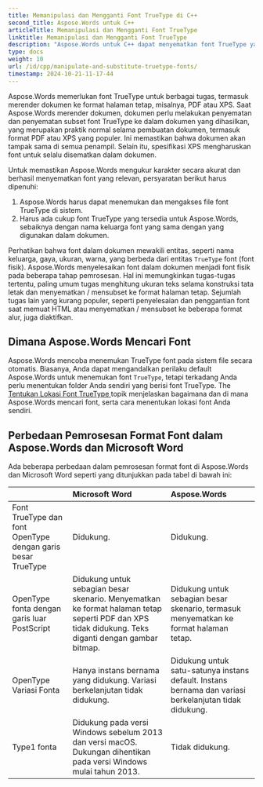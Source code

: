 ```yaml
---
title: Memanipulasi dan Mengganti Font TrueType di C++
second_title: Aspose.Words untuk C++
articleTitle: Memanipulasi dan Mengganti Font TrueType
linktitle: Memanipulasi dan Mengganti Font TrueType
description: "Aspose.Words untuk C++ dapat menyematkan font TrueType yang benar ke dalam dokumen yang dihasilkan untuk memastikannya ditampilkan secara akurat. Jika font atau karakter tertentu tidak tersedia, Aspose.Words mencari pengganti font yang sesuai atau menggunakan mekanisme fallback Font."
type: docs
weight: 10
url: /id/cpp/manipulate-and-substitute-truetype-fonts/
timestamp: 2024-10-21-11-17-44
---
```


Aspose.Words memerlukan font TrueType untuk berbagai tugas, termasuk merender dokumen ke format halaman tetap, misalnya, PDF atau XPS. Saat Aspose.Words merender dokumen, dokumen perlu melakukan penyematan dan penyematan subset font TrueType ke dalam dokumen yang dihasilkan, yang merupakan praktik normal selama pembuatan dokumen, termasuk format PDF atau XPS yang populer. Ini memastikan bahwa dokumen akan tampak sama di semua penampil. Selain itu, spesifikasi XPS mengharuskan font untuk selalu disematkan dalam dokumen.

Untuk memastikan Aspose.Words mengukur karakter secara akurat dan berhasil menyematkan font yang relevan, persyaratan berikut harus dipenuhi:

1. Aspose.Words harus dapat menemukan dan mengakses file font TrueType di sistem.
1. Harus ada cukup font TrueType yang tersedia untuk Aspose.Words, sebaiknya dengan nama keluarga font yang sama dengan yang digunakan dalam dokumen.

Perhatikan bahwa font dalam dokumen mewakili entitas, seperti nama keluarga, gaya, ukuran, warna, yang berbeda dari entitas `TrueType` font (font fisik). Aspose.Words menyelesaikan font dalam dokumen menjadi font fisik pada beberapa tahap pemrosesan. Hal ini memungkinkan tugas-tugas tertentu, paling umum tugas menghitung ukuran teks selama konstruksi tata letak dan menyematkan / mensubset ke format halaman tetap. Sejumlah tugas lain yang kurang populer, seperti penyelesaian dan penggantian font saat memuat HTML atau menyematkan / mensubset ke beberapa format alur, juga diaktifkan.

## Dimana Aspose.Words Mencari Font

Aspose.Words mencoba menemukan TrueType font pada sistem file secara otomatis. Biasanya, Anda dapat mengandalkan perilaku default Aspose.Words untuk menemukan font `TrueType`, tetapi terkadang Anda perlu menentukan folder Anda sendiri yang berisi font TrueType. The [Tentukan Lokasi Font TrueType ](/words/cpp/specify-truetype-fonts-location/) topik menjelaskan bagaimana dan di mana Aspose.Words mencari font, serta cara menentukan lokasi font Anda sendiri.

## Perbedaan Pemrosesan Format Font dalam Aspose.Words dan Microsoft Word

Ada beberapa perbedaan dalam pemrosesan format font di Aspose.Words dan Microsoft Word seperti yang ditunjukkan pada tabel di bawah ini:

|  | Microsoft Word | Aspose.Words |
| :- | :- | :- |
| Font TrueType dan font OpenType dengan garis besar TrueType | Didukung. | Didukung. |
| OpenType fonta dengan garis luar PostScript | Didukung untuk sebagian besar skenario. Menyematkan ke format halaman tetap seperti PDF dan XPS tidak didukung. Teks diganti dengan gambar bitmap. | Didukung untuk sebagian besar skenario, termasuk menyematkan ke format halaman tetap. |
| OpenType Variasi Fonta | Hanya instans bernama yang didukung. Variasi berkelanjutan tidak didukung. | Didukung untuk satu-satunya instans default. Instans bernama dan variasi berkelanjutan tidak didukung. |
| Type1 fonta | Didukung pada versi Windows sebelum 2013 dan versi macOS. Dukungan dihentikan pada versi Windows mulai tahun 2013. | Tidak didukung. |


